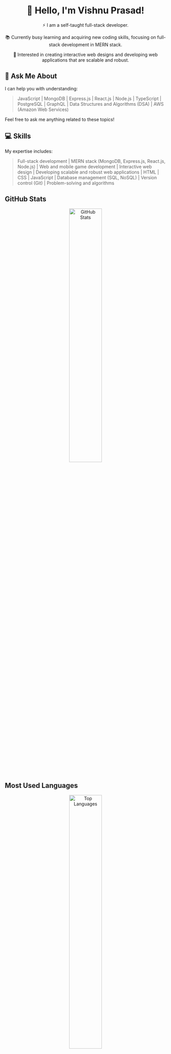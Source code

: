 <!-- Title -->
<h1 align="center">👋 Hello, I'm Vishnu Prasad!</h1>

<!-- Introduction -->
<p align="center">⚡ I am a self-taught full-stack developer.</p>
<p align="center">📚 Currently busy learning and acquiring new coding skills, focusing on full-stack development in MERN stack.</p>
<p align="center">🎯 Interested in creating interactive web designs and developing web applications that are scalable and robust.</p>

<!-- Ask Me About -->
## 💬 Ask Me About

I can help you with understanding:
<blockquote>
  JavaScript | MongoDB | Express.js | React.js | Node.js | TypeScript | PostgreSQL | GraphQL | Data Structures and Algorithms (DSA) | AWS (Amazon Web Services)
</blockquote>

Feel free to ask me anything related to these topics!

<!-- Skills -->
## 💻 Skills

My expertise includes:
<blockquote>
  Full-stack development | MERN stack (MongoDB, Express.js, React.js, Node.js) | Web and mobile game development | Interactive web design | Developing scalable and robust web applications | HTML | CSS | JavaScript | Database management (SQL, NoSQL) | Version control (Git) | Problem-solving and algorithms
</blockquote>

<!-- GitHub Stats -->
## GitHub Stats
<div align="center">
  <img src="https://github-readme-stats.vercel.app/api?username=vishnuprasad17&show_icons=true&theme=radical" alt="GitHub Stats" width="45%" />
</div>

<!-- Most Used Languages -->
## Most Used Languages
<div align="center">
  <img src="https://github-readme-stats.vercel.app/api/top-langs/?username=vishnuprasad17&layout=compact" alt="Top Languages" width="45%" />
</div>

<!-- Explore Repositories -->
## 🌐 Explore My Repositories

You can explore some of my projects and works to see what I've been building:

- [Vox E-commerce](https://github.com/vishnuprasad17/VOX-MEN): E-commerce clothing website (Vox Men)

<!-- Contact Me -->
## 📫 Contact Me

Connect with me or check out more of my work:

- Email: [vishnuprasadlive@gmail.com](mailto:vishnuprasadlive@gmail.com)
- LinkedIn: [LinkedIn Profile](https://www.linkedin.com/in/vishnu760/)
- GitHub: [GitHub Profile](https://github.com/vishnuprasad17)

<!-- Footer -->
---
Feel free to explore my repositories and connect with me! 😊